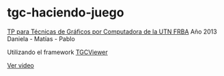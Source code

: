 # tgc-haciendo-juego
[TP para Técnicas de Gráficos por Computadora de la UTN FRBA](https://sites.google.com/site/tgcutn/) Año 2013 Daniela - Matías - Pablo

Utilizando el framework [TGCViewer](https://github.com/tgc-utn/tgc-viewer)

[Ver video](https://www.youtube.com/watch?v=x9yORi6wj3s)
